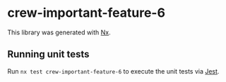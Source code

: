 # crew-important-feature-6

This library was generated with [Nx](https://nx.dev).

## Running unit tests

Run `nx test crew-important-feature-6` to execute the unit tests via [Jest](https://jestjs.io).
